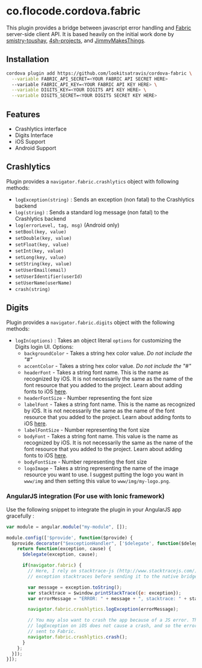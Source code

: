 # co.flocode.cordova.fabric

This plugin provides a bridge between javascript error handling and [Fabric](https://www.fabric.io/) server-side
client API. It is based heavily on the initial work done by [smistry-toushay](https://github.com/smistry-toushay/cordova-crashlytics-plugin), [4sh-projects](https://github.com/4sh-projects/cordova-crashlytics-plugin), and [JimmyMakesThings](https://github.com/JimmyMakesThings/cordova-plugin-digits).

## Installation

```sh
cordova plugin add https://github.com/lookitsatravis/cordova-fabric \
  --variable FABRIC_API_SECRET=<YOUR FABRIC API SECRET HERE>
  --variable FABRIC_API_KEY=<YOUR FABRIC API KEY HERE> \
  --variable DIGITS_KEY=<YOUR DIGITS API KEY HERE> \
  --variable DIGITS_SECRET=<YOUR DIGITS SECRET KEY HERE>
```

## Features

* Crashlytics interface
* Digits Interface
* iOS Support
* Android Support

## Crashlytics

Plugin provides a `navigator.fabric.crashlytics` object with following methods:
- `logException(string)` : Sends an exception (non fatal) to the Crashlytics backend
- `log(string)` : Sends a standard log message (non fatal) to the Crashlytics backend
- `log(errorLevel, tag, msg)` (Android only)
- `setBool(key, value)`
- `setDouble(key, value)`
- `setFloat(key, value)`
- `setInt(key, value)`
- `setLong(key, value)`
- `setString(key, value)`
- `setUserEmail(email)`
- `setUserIdentifier(userId)`
- `setUserName(userName)`
- `crash(string)`

## Digits

Plugin provides a `navigator.fabric.digits` object with the following methods:
- `logIn(options)` : Takes an object literal `options` for customizing the Digits login UI. Options:
  - `backgroundColor` - Takes a string hex color value. *Do not include the "#"*
  - `accentColor` - Takes a string hex color value. *Do not include the "#"*
  - `headerFont` - Takes a string font name. This is the name as recognized by iOS. It is not necessarily the same as the name of the font resource that you added to the project. Learn about adding fonts to iOS [here](http://codewithchris.com/common-mistakes-with-adding-custom-fonts-to-your-ios-app/).
  - `headerFontSize` - Number representing the font size
  - `labelFont` - Takes a string font name. This is the name as recognized by iOS. It is not necessarily the same as the name of the font resource that you added to the project. Learn about adding fonts to iOS [here](http://codewithchris.com/common-mistakes-with-adding-custom-fonts-to-your-ios-app/).
  - `labelFontSize` - Number representing the font size
  - `bodyFont` - Takes a string font name. This value is the name as recognized by iOS. It is not necessarily the same as the name of the font resource that you added to the project. Learn about adding fonts to iOS [here](http://codewithchris.com/common-mistakes-with-adding-custom-fonts-to-your-ios-app/).
  - `bodyFontSize` - Number representing the font size
  - `logoImage` - Takes a string representing the name of the image resource you want to use. I suggest putting the logo you want in `www/img` and then setting this value to `www/img/my-logo.png`.

### AngularJS integration (For use with Ionic framework)

Use the following snippet to integrate the plugin in your AngularJS app gracefully :

```js
var module = angular.module("my-module", []);

module.config(['$provide', function($provide) {
  $provide.decorator("$exceptionHandler", ['$delegate', function($delegate) {
    return function(exception, cause) {
      $delegate(exception, cause);

      if(navigator.fabric) {
        // Here, I rely on stacktrace-js (http://www.stacktracejs.com/) to format
        // exception stacktraces before sending it to the native bridge

        var message = exception.toString();
        var stacktrace = $window.printStackTrace({e: exception});
        var errorMessage = "ERROR: " + message + ", stacktrace: " + stacktrace;

        navigator.fabric.crashlytics.logException(errorMessage);

        // You may also want to crash the app because of a JS error. This is because
        // logException on iOS does not cause a crash, and so the error is not
        // sent to Fabric.
        navigator.fabric.crashlytics.crash();
      }
    };
  }]);
}]);
```
